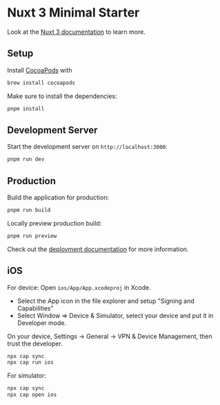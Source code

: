 # Nuxt 3 Minimal Starter

Look at the [Nuxt 3 documentation](https://nuxt.com/docs/getting-started/introduction) to learn more.

## Setup

Install [CocoaPods](https://capacitorjs.com/docs/getting-started/environment-setup#cocoapods) with

```bash
brew install cocoapods
```

Make sure to install the dependencies:

```bash
pnpm install
```

## Development Server

Start the development server on `http://localhost:3000`:

```bash
pnpm run dev
```

## Production

Build the application for production:

```bash
pnpm run build
```

Locally preview production build:

```bash
pnpm run preview
```

Check out the [deployment documentation](https://nuxt.com/docs/getting-started/deployment) for more information.

## iOS

For device:
Open `ios/App/App.xcodeproj` in Xcode.

- Select the App icon in the file explorer and setup "Signing and Capabilities"
- Select Window => Device & Simulator, select your device and put it in Developer mode.

On your device, Settings -> General -> VPN & Device Management, then trust the developer.

```bash
npx cap sync
npx cap run ios
```

For simulator:

```bash
npx cap sync
npx cap open ios
```
